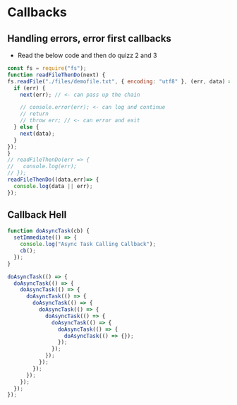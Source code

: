 # Callbacks

<!-- 🤔🤔🤔🤔🤔 QUIZ 1 🤔🤔🤔🤔🤔 -->

## Handling errors, error first callbacks

* Read the below code and then do quizz 2 and 3

```js
const fs = require("fs");
function readFileThenDo(next) {
fs.readFile("./files/demofile.txt", { encoding: "utf8" }, (err, data) => {
  if (err) {
    next(err); // <- can pass up the chain

    // console.error(err); <- can log and continue
    // return
    // throw err; // <- can error and exit
  } else {
    next(data);
  }
});
}
// readFileThenDo(err => {
//   console.log(err);
// });
readFileThenDo((data,err)=> {
  console.log(data || err);
});
```

<!-- 🤔🤔🤔🤔🤔 QUIZ 2 + 3 🤔🤔🤔🤔🤔 -->

## Callback Hell

```js
function doAsyncTask(cb) {
  setImmediate(() => {
    console.log("Async Task Calling Callback");
    cb();
  });
}

doAsyncTask(() => {
  doAsyncTask(() => {
    doAsyncTask(() => {
      doAsyncTask(() => {
        doAsyncTask(() => {
          doAsyncTask(() => {
            doAsyncTask(() => {
              doAsyncTask(() => {
                doAsyncTask(() => {
                  doAsyncTask(() => {});
                });
              });
            });
          });
        });
      });
    });
  });
});
```
